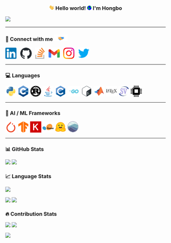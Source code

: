 <h3 align="center">
  <img src="assets/hi.gif" height="16" alt="wave"/> Hello world! <img src="assets/earth.gif" width="14" alt="earth"/> I'm Hongbo
</h3>

[//]: # (![]&#40;https://img.shields.io/github/followers/hongbozheng?label=Follow&style=social&#41;)

[//]: # (![]&#40;https://img.shields.io/badge/last_updated-May.12.2025-informational&#41;)

![](https://komarev.com/ghpvc/?username=hongbozheng&color=FFA500&style=flat&abbreviated=true)

---

### 🤝 Connect with me <img src="assets/handshake.gif" height="20px">

[<img src="assets/linkedin.svg" alt="linkedin logo" height="35">](https://www.linkedin.com/in/hongbo-zheng-b088581b6/)&nbsp;&nbsp;
[<img src="assets/github.svg" alt="github logo" height="35">](https://github.com/hongbozheng)&nbsp;&nbsp;
[<img src="assets/stackoverflow.svg" alt="stackoverflow logo" height="35">]()&nbsp;&nbsp;
[<img src="assets/gmail.svg" alt="gmail logo" height="35">](mailto:hongbozheng1003@gmail.com)&nbsp;&nbsp;
[<img src="assets/instagram.svg" alt="instagram logo" height="35">]()&nbsp;&nbsp;
[<img src="assets/twitter.svg" alt="twitter logo" height="35">]()&nbsp;&nbsp;

---

### 💻 Languages

[//]: # (https://github.com/alexandresanlim/Badges4-README.md-Profile)

<p align="left">
  <img src="assets/python.svg" alt="Python" height="35"/>
  <img src="assets/cpp.svg" alt="C++" height="35"/>
  <img src="assets/rust.svg" alt="Rust" height="35"/>
  <img src="assets/java.svg" alt="Java" height="35"/>
  <img src="assets/c.svg" alt="C" height="35"/>
  <img src="assets/go.svg" alt="Go" height="35"/>
  <img src="assets/bash.svg" alt="Bash" height="35"/>
  <img src="assets/matlab.svg" alt="MATLAB" height="35"/>
  <img src="assets/latex.svg" alt="LaTeX" height="35"/>
  <img src="assets/systemverilog.svg" alt="SystemVerilog" height="35"/>
  <img src="assets/vhdl.svg" alt="VHDL" height="35"/>
</p>

---

### 🧠 AI / ML Frameworks

<p align="left">
  <img src="assets/pytorch.svg" alt="PyTorch" height="35"/>
  <img src="assets/tensorflow.svg" alt="TensorFlow" height="35"/>
  <img src="assets/keras.svg" alt="Keras" height="35"/>
  <img src="assets/scikit-learn.svg" alt="Scikit-learn" height="35"/>
  <img src="assets/huggingface.svg" alt="Hugging Face" height="35"/>
  <img src="assets/seaborn.svg" alt="Seaborn" height="35"/>
</p>

---

### 📊 GitHub Stats

[//]: # (https://github.com/anuraghazra/github-readme-stats/tree/master)
![](https://github-readme-stats-hongbozhengs-projects.vercel.app/api?username=hongbozheng&show_icons=true&include_all_commits=true&title_color=FFC0CB&text_color=00FFFF&icon_color=FFA500&bg_color=000000)
![](http://github-profile-summary-cards-hongbozhengs-projects.vercel.app/api/cards/stats?username=hongbozheng&theme=omni)

### 📈 Language Stats

![](https://github-readme-stats-hongbozhengs-projects.vercel.app/api/top-langs/?username=hongbozheng&layout=compact&title_color=FFC0CB&text_color=00FFFF&icon_color=FFA500&bg_color=000000&hide=Jupyter%20Notebook,SystemVerilog,Verilog,HTML,Makefile,PHP,Assembly)

![](https://github-profile-summary-cards.vercel.app/api/cards/repos-per-language?username=hongbozheng&theme=omni&exclude=SystemVerilog,Verilog,HTML,Makefile,PHP,Assembly)
![](https://github-profile-summary-cards.vercel.app/api/cards/most-commit-language?username=hongbozheng&theme=omni&exclude=SystemVerilog,Verilog,HTML,Makefile,PHP,Assembly)

### 🔥 Contribution Stats

[//]: # (https://github.com/DenverCoder1/github-readme-streak-stats/tree/main)
![](https://github-readme-streak-stats-hongbozhengs-projects.vercel.app?user=hongbozheng&background=000000&ring=FFC0CB&fire=FFA500&currStreakNum=00FFFF&sideNums=00FFFF&currStreakLabel=FFA500&sideLabels=FFA500&dates=FFC0CB&date_format=M-j[%2C%20Y])
![](http://github-profile-summary-cards-hongbozhengs-projects.vercel.app/api/cards/productive-time?username=hongbozheng&theme=omni&utcOffset=-6)

[//]: # (https://github.com/vn7n24fzkq/github-profile-summary-cards)
![](https://github-profile-summary-cards.vercel.app/api/cards/profile-details?username=hongbozheng&theme=omni)